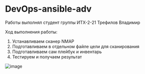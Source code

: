 # DevOps-ansible-adv
Работы выполнял студент группы ИТХ-2-21 Трефилов Владимир

Ход выполнения работы:
1. Устанавливаем сканер NMAP
2. Подготавливаем в отдельном файле цели для сканирования
3. Подготавливаем сам плейбук и инвентарь
4. Тестируем и получаем результат

![image](https://github.com/user-attachments/assets/61e34376-e09f-45d0-a1b7-9251eb59594f)
